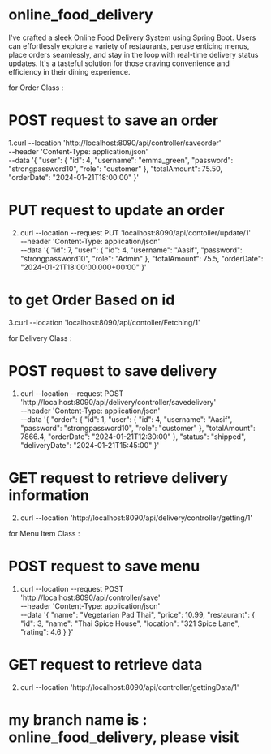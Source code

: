 # online_food_delivery
I've crafted a sleek Online Food Delivery System using Spring Boot. Users can effortlessly explore a variety of restaurants, peruse enticing menus, place orders seamlessly, and stay in the loop with real-time delivery status updates. It's a tasteful solution for those craving convenience and efficiency in their dining experience.

for Order Class :
# POST request to save an order
1.curl --location 'http://localhost:8090/api/controller/saveorder' \
--header 'Content-Type: application/json' \
--data '{
    "user": {
      "id": 4,
      "username": "emma_green",
      "password": "strongpassword10",
      "role": "customer"
    },
    "totalAmount": 75.50,
    "orderDate": "2024-01-21T18:00:00"
}'

# PUT request to update an order
2. curl --location --request PUT 'localhost:8090/api/contoller/update/1' \
--header 'Content-Type: application/json' \
--data '{
    "id": 7,
    "user": {
        "id": 4,
        "username": "Aasif",
        "password": "strongpassword10",
        "role": "Admin"
    },
    "totalAmount": 75.5,
    "orderDate": "2024-01-21T18:00:00.000+00:00"
}'
# to get Order Based on id 
3.curl --location 'localhost:8090/api/contoller/Fetching/1'


for Delivery Class :
# POST request to save delivery 
1. curl --location --request POST 'http://localhost:8090/api/delivery/controller/savedelivery' \
--header 'Content-Type: application/json' \
--data '{
    "order": {
        "id": 1,
        "user": {
            "id": 4,
            "username": "Aasif",
            "password": "strongpassword10",
            "role": "customer"
        },
        "totalAmount": 7866.4,
        "orderDate": "2024-01-21T12:30:00"
    },
    "status": "shipped",
    "deliveryDate": "2024-01-21T15:45:00"
}'

# GET request to retrieve delivery information
2. curl --location 'http://localhost:8090/api/delivery/controller/getting/1'



for Menu Item Class :
# POST request to save menu 
1. curl --location --request POST 'http://localhost:8090/api/controller/save' \
--header 'Content-Type: application/json' \
--data '{
  "name": "Vegetarian Pad Thai",
  "price": 10.99,
  "restaurant": {
    "id": 3,
    "name": "Thai Spice House",
    "location": "321 Spice Lane",
    "rating": 4.6
  }
}'

# GET request to retrieve data
2. curl --location 'http://localhost:8090/api/controller/gettingData/1'

  
#  my branch name is : online_food_delivery, please visit

















